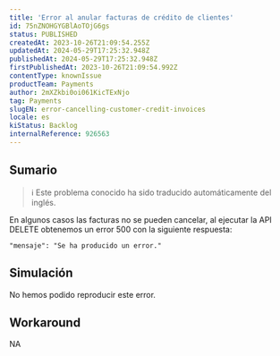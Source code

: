 ```yaml
---
title: 'Error al anular facturas de crédito de clientes'
id: 75nZNOHGYGBlAoTOjG6gs
status: PUBLISHED
createdAt: 2023-10-26T21:09:54.255Z
updatedAt: 2024-05-29T17:25:32.948Z
publishedAt: 2024-05-29T17:25:32.948Z
firstPublishedAt: 2023-10-26T21:09:54.992Z
contentType: knownIssue
productTeam: Payments
author: 2mXZkbi0oi061KicTExNjo
tag: Payments
slugEN: error-cancelling-customer-credit-invoices
locale: es
kiStatus: Backlog
internalReference: 926563
---
```


## Sumario

>ℹ️ Este problema conocido ha sido traducido automáticamente del inglés.


En algunos casos las facturas no se pueden cancelar, al ejecutar la API DELETE obtenemos un error 500 con la siguiente respuesta:

`"mensaje": "Se ha producido un error."`


##

## Simulación


No hemos podido reproducir este error.



## Workaround


NA




